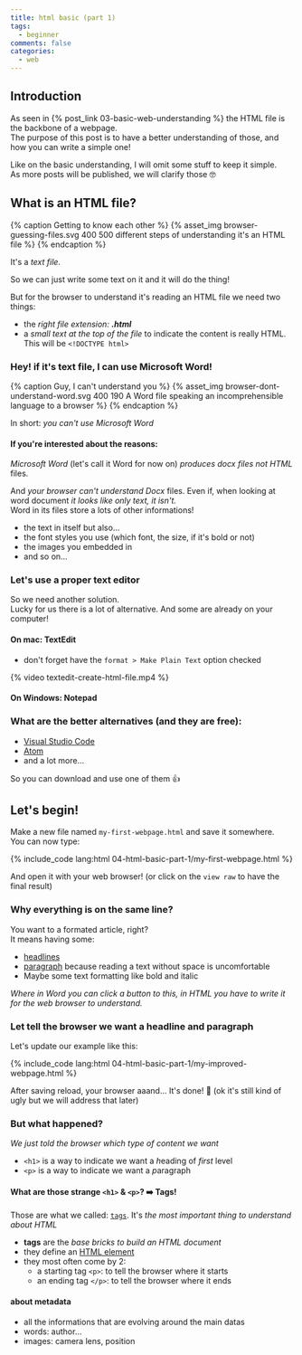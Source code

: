 ```yaml
---
title: html basic (part 1)
tags:
  - beginner
comments: false
categories:
  - web
---
```


<!-- https://google.github.io/styleguide/htmlcssguide.html#Optional_Tags -->

## Introduction

As seen in {% post_link 03-basic-web-understanding %} the HTML file is the backbone of a webpage.  
The purpose of this post is to have a better understanding of those, and how you can write a simple one!

<!-- more -->

Like on the basic understanding, I will omit some stuff to keep it simple.  
As more posts will be published, we will clarify those 🤓

## What is an HTML file?

{% caption Getting to know each other %}
{% asset_img browser-guessing-files.svg 400 500 different steps of understanding it's an HTML file %} 
{% endcaption %}

It's a *text file*.

So we can just write some text on it and it will do the thing!

But for the browser to understand it's reading an HTML file we need two things:

- the *right file extension:* ***.html***
- a *small text at the top of the file* to indicate the content is really HTML.<br> This will be `<!DOCTYPE html>`  

### Hey! if it's text file, I can use Microsoft Word!

{% caption Guy, I can't understand you %}
{% asset_img browser-dont-understand-word.svg 400 190 A Word file speaking an incomprehensible language to a browser %} 
{% endcaption %}

In short: *you can't use Microsoft Word*

#### If you're interested about the reasons:

*Microsoft Word* (let's call it Word for now on) *produces docx files not HTML* files.

And *your browser can't understand Docx* files.
Even if, when looking at word document *it looks like only text, it isn't.*  
Word in its files store a lots of other informations! 

- the text in itself but also…
- the font styles you use (which font, the size, if it's bold or not)
- the images you embedded in
- and so on…

### Let's use a proper text editor

So we need another solution.  
Lucky for us there is a lot of alternative. And some are already on your computer!


#### On mac: TextEdit

- don't forget have the `format > Make Plain Text` option checked

{% video textedit-create-html-file.mp4 %}

#### On Windows: Notepad

### What are the better alternatives (and they are free):

<!-- illustration: Happy VSC & Atom icons -->

- [Visual Studio Code](https://code.visualstudio.com/)
- [Atom](https://atom.io/)
- and a lot more…

So you can download and use one of them 👍

## Let's begin!

<!-- illustration: a baby HTML file -->

Make a new file named `my-first-webpage.html` and save it somewhere.  
You can now type:

{% include_code lang:html 04-html-basic-part-1/my-first-webpage.html %}

And open it with your web browser! (or click on the `view raw` to have the final result)

### Why everything is on the same line?

<!-- illustration: a sad html file with a broken heart -->

You want to a formated article, right?  
It means having some:

- [headlines](https://en.wikipedia.org/wiki/Headline) 
- [paragraph](https://en.wikipedia.org/wiki/Paragraph) because reading a text without space is uncomfortable 
- Maybe some text formatting like bold and italic

*Where in Word you can click a button to this, in HTML you have to write it for the web browser to understand.*

### Let tell the browser we want a headline and paragraph

<!-- illustration: ??? -->

Let's update our example like this:

{% include_code lang:html 04-html-basic-part-1/my-improved-webpage.html %}

After saving reload, your browser aaand… It's done! 🥇 (ok it's still kind of ugly but we will address that later)

### But what happened?

<!-- illustration: ??? -->

*We just told the browser which type of content we want*

- `<h1>` is a way to indicate we want a *h*eading of *first* level 
- `<p>` is a way to indicate we want a *p*aragraph

#### What are those strange `<h1>` & `<p>`? ➡️  Tags!

<!-- illustration: anatomy of a tag-->
<!--  https://en.wikipedia.org/wiki/HTML_element#Syntax -->

Those are what we called: [`tags`]().
It's *the most important thing to understand about HTML*

- **tags** are the *base bricks to build an HTML document* 
- they define an [HTML element](https://en.wikipedia.org/wiki/HTML_element)
- they most often come by 2:
  - a starting tag `<p>`: to tell the browser where it starts
  - an ending tag `</p>`: to tell the browser where it ends


#### about metadata

- all the informations that are evolving around the main datas
- words: author…
- images: camera lens, position
